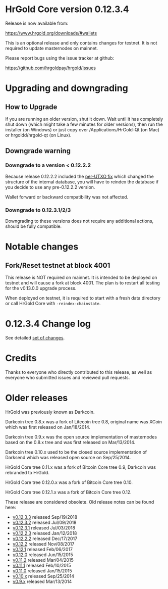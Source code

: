 HrGold Core version 0.12.3.4
==========================

Release is now available from:

  <https://www.hrgold.org/downloads/#wallets>

This is an optional release and only contains changes for testnet. It is not required to update masternodes on mainnet.

Please report bugs using the issue tracker at github:

  <https://github.com/hrgoldpay/hrgold/issues>


Upgrading and downgrading
=========================

How to Upgrade
--------------

If you are running an older version, shut it down. Wait until it has completely
shut down (which might take a few minutes for older versions), then run the
installer (on Windows) or just copy over /Applications/HrGold-Qt (on Mac) or
hrgoldd/hrgold-qt (on Linux).

Downgrade warning
-----------------

### Downgrade to a version < 0.12.2.2

Because release 0.12.2.2 included the [per-UTXO fix](release-notes/hrgold/release-notes-0.12.2.2.md#per-utxo-fix)
which changed the structure of the internal database, you will have to reindex
the database if you decide to use any pre-0.12.2.2 version.

Wallet forward or backward compatibility was not affected.

### Downgrade to 0.12.3.1/2/3

Downgrading to these versions does not require any additional actions, should be
fully compatible.


Notable changes
===============

Fork/Reset testnet at block 4001
--------------------------------

This release is NOT required on mainnet. It is intended to be deployed on testnet and will cause a fork at block 4001.
The plan is to restart all testing for the v0.13.0.0 upgrade process.

When deployed on testnet, it is required to start with a fresh data directory or call HrGold Core with `-reindex-chainstate`.

0.12.3.4 Change log
===================

See detailed [set of changes](https://github.com/hrgoldpay/hrgold/compare/v0.12.3.3...hrgoldpay:v0.12.3.4).

Credits
=======

Thanks to everyone who directly contributed to this release,
as well as everyone who submitted issues and reviewed pull requests.


Older releases
==============

HrGold was previously known as Darkcoin.

Darkcoin tree 0.8.x was a fork of Litecoin tree 0.8, original name was XCoin
which was first released on Jan/18/2014.

Darkcoin tree 0.9.x was the open source implementation of masternodes based on
the 0.8.x tree and was first released on Mar/13/2014.

Darkcoin tree 0.10.x used to be the closed source implementation of Darksend
which was released open source on Sep/25/2014.

HrGold Core tree 0.11.x was a fork of Bitcoin Core tree 0.9,
Darkcoin was rebranded to HrGold.

HrGold Core tree 0.12.0.x was a fork of Bitcoin Core tree 0.10.

HrGold Core tree 0.12.1.x was a fork of Bitcoin Core tree 0.12.

These release are considered obsolete. Old release notes can be found here:

- [v0.12.3.3](https://github.com/hrgoldpay/hrgold/blob/master/doc/release-notes/hrgold/release-notes-0.12.3.3.md) released Sep/19/2018
- [v0.12.3.2](https://github.com/hrgoldpay/hrgold/blob/master/doc/release-notes/hrgold/release-notes-0.12.3.2.md) released Jul/09/2018
- [v0.12.3.1](https://github.com/hrgoldpay/hrgold/blob/master/doc/release-notes/hrgold/release-notes-0.12.3.1.md) released Jul/03/2018
- [v0.12.2.3](https://github.com/hrgoldpay/hrgold/blob/master/doc/release-notes/hrgold/release-notes-0.12.2.3.md) released Jan/12/2018
- [v0.12.2.2](https://github.com/hrgoldpay/hrgold/blob/master/doc/release-notes/hrgold/release-notes-0.12.2.2.md) released Dec/17/2017
- [v0.12.2](https://github.com/hrgoldpay/hrgold/blob/master/doc/release-notes/hrgold/release-notes-0.12.2.md) released Nov/08/2017
- [v0.12.1](https://github.com/hrgoldpay/hrgold/blob/master/doc/release-notes/hrgold/release-notes-0.12.1.md) released Feb/06/2017
- [v0.12.0](https://github.com/hrgoldpay/hrgold/blob/master/doc/release-notes/hrgold/release-notes-0.12.0.md) released Jun/15/2015
- [v0.11.2](https://github.com/hrgoldpay/hrgold/blob/master/doc/release-notes/hrgold/release-notes-0.11.2.md) released Mar/04/2015
- [v0.11.1](https://github.com/hrgoldpay/hrgold/blob/master/doc/release-notes/hrgold/release-notes-0.11.1.md) released Feb/10/2015
- [v0.11.0](https://github.com/hrgoldpay/hrgold/blob/master/doc/release-notes/hrgold/release-notes-0.11.0.md) released Jan/15/2015
- [v0.10.x](https://github.com/hrgoldpay/hrgold/blob/master/doc/release-notes/hrgold/release-notes-0.10.0.md) released Sep/25/2014
- [v0.9.x](https://github.com/hrgoldpay/hrgold/blob/master/doc/release-notes/hrgold/release-notes-0.9.0.md) released Mar/13/2014

